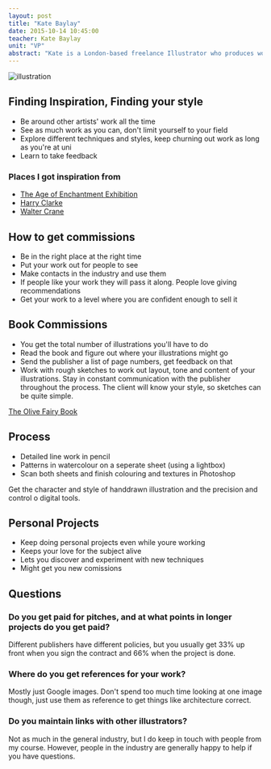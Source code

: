 ```yaml
---
layout: post
title: "Kate Baylay"
date: 2015-10-14 10:45:00
teacher: Kate Baylay
unit: "VP"
abstract: "Kate is a London-based freelance Illustrator who produces work for books, magazines, advertising and fashion."
---
```


![illustration](https://s-media-cache-ak0.pinimg.com/736x/72/46/e9/7246e9538084102cace2ac04f941e0db.jpg)

## Finding Inspiration, Finding your style

- Be around other artists' work all the time
- See as much work as you can, don't limit yourself to your field
- Explore different techniques and styles, keep churning out work as long as you're at uni
- Learn to take feedback

### Places I got inspiration from

- [The Age of Enchantment Exhibition](http://www.telegraph.co.uk/culture/donotmigrate/3669550/The-Age-of-Enchantment-dark-delights.html)
- [Harry Clarke](https://en.wikipedia.org/wiki/Harry_Clarke)
- [Walter Crane](https://en.wikipedia.org/wiki/Walter_Crane)

## How to get commissions

- Be in the right place at the right time
- Put your work out for people to see
- Make contacts in the industry and use them
- If people like your work they will pass it along. People love giving recommendations
- Get your work to a level where you are confident enough to sell it

## Book Commissions

- You get the total number of illustrations you'll have to do
- Read the book and figure out where your illustrations might go
- Send the publisher a list of page numbers, get feedback on that
- Work with rough sketches to work out layout, tone and content of your illustrations. Stay in constant communication with the publisher throughout the process. The client will know your style, so sketches can be quite simple.

[The Olive Fairy Book](http://www.foliosociety.com/book/OFB/olive-fairy-book)

## Process

- Detailed line work in pencil
- Patterns in watercolour on a seperate sheet (using a lightbox)
- Scan both sheets and finish colouring and textures in Photoshop

Get the character and style of handdrawn illustration and the precision and control o digital tools.

## Personal Projects

- Keep doing personal projects even while youre working
- Keeps your love for the subject alive
- Lets you discover and experiment with new techniques
- Might get you new comissions

## Questions

### Do you get paid for pitches, and at what points in longer projects do you get paid?

Different publishers have different policies, but you usually get 33% up front when you sign the contract and 66% when the project is done.

### Where do you get references for your work?

Mostly just Google images. Don't spend too much time looking at one image though, just use them as reference to get things like architecture correct.

### Do you maintain links with other illustrators?

Not as much in the general industry, but I do keep in touch with people from my course. However, people in the industry are generally happy to help if you have questions.
